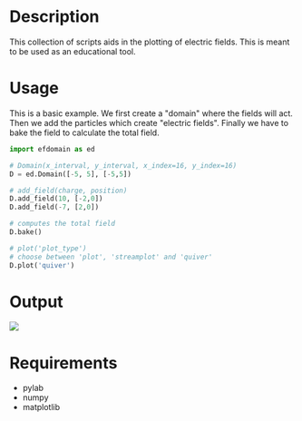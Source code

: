 # Description
This collection of scripts aids in the plotting of electric fields.
This is meant to be used as an educational tool.

# Usage

This is a basic example. We first create a "domain" where the fields
will act. Then we add the particles which create "electric fields".
Finally we have to bake the field to calculate the total field.

```python
import efdomain as ed

# Domain(x_interval, y_interval, x_index=16, y_index=16)
D = ed.Domain([-5, 5], [-5,5])

# add_field(charge, position)
D.add_field(10, [-2,0])
D.add_field(-7, [2,0])

# computes the total field
D.bake()

# plot('plot_type')
# choose between 'plot', 'streamplot' and 'quiver'
D.plot('quiver')
```

# Output
![](https://github.com/carlosb/fieldgraph/blob/master/Example/output.png)

# Requirements
- pylab
- numpy
- matplotlib
